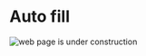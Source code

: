 # Auto fill

![web page is under construction](https://docimages.blob.core.chinacloudapi.cn/images/commingsoon20210514.jpg)
